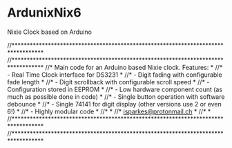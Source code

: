 # ArdunixNix6
Nixie Clock based on Arduino 

//**********************************************************************************
//**********************************************************************************
//* Main code for an Arduino based Nixie clock. Features:                          *
//*  - Real Time Clock interface for DS3231                                        *
//*  - Digit fading with configurable fade length                                  *
//*  - Digit scrollback with configurable scroll speed                             *
//*  - Configuration stored in EEPROM                                              *
//*  - Low hardware component count (as much as possible done in code)             *
//*  - Single button operation with software debounce                              *
//*  - Single 74141 for digit display (other versions use 2 or even 6!)            *
//*  - Highly modular code                                                         *
//*                                                                                *
//*  isparkes@protonmail.ch                                                        *
//*                                                                                *
//**********************************************************************************
//**********************************************************************************
